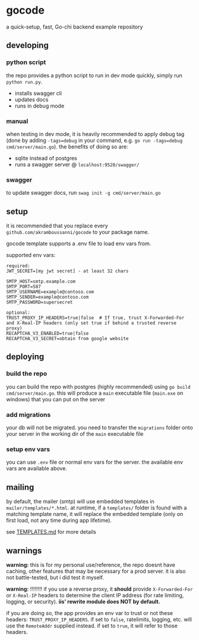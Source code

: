 # gocode
a quick-setup, fast, Go-chi backend example repository

## developing
### python script
the repo provides a python script to run in dev mode quickly, simply run `python run.py`.
- installs swagger cli
- updates docs
- runs in debug mode

### manual
when testing in dev mode, it is heavily recommended to apply debug tag (done by adding `-tags=debug` in your command, e.g. `go run -tags=debug cmd/server/main.go`). the benefits of doing so are:
- sqlite instead of postgres
- runs a swagger server @ `localhost:9520/swagger/`

### swagger
to update swagger docs, run `swag init -g cmd/server/main.go`

## setup
it is recommended that you replace every `github.com/akramboussanni/gocode` to your package name.

gocode template supports a .env file to load env vars from.

supported env vars:
```
required:
JWT_SECRET=[my jwt secret] - at least 32 chars

SMTP_HOST=smtp.example.com
SMTP_PORT=587
SMTP_USERNAME=example@contoso.com
SMTP_SENDER=example@contoso.com
SMTP_PASSWORD=supersecret

optional:
TRUST_PROXY_IP_HEADERS=true|false  # If true, trust X-Forwarded-For and X-Real-IP headers (only set true if behind a trusted reverse proxy)
RECAPTCHA_V3_ENABLED=true|false
RECAPTCHA_V3_SECRET=obtain from google website
```

## deploying
### build the repo
you can build the repo with postgres (highly recommended) using `go build cmd/server/main.go`. this will produce a `main` executable file (`main.exe` on windows) that you can put on the server

### add migrations
your db will not be migrated. you need to transfer the `migrations` folder onto your server in the working dir of the `main` executable file

### setup env vars
you can use `.env` file or normal env vars for the server. the available env vars are available above.

## mailing
by default, the mailer (smtp) will use embedded templates in `mailer/templates/*.html`. at runtime, if a `templates/` folder is found with a matching template name, it will replace the embedded template (only on first load, not any time during app lifetime).

see [TEMPLATES.md](internal/mailer/templates/TEMPLATES.md) for more details

## warnings
**warning:** this is for my personal use/reference, the repo doesnt have caching, other features that may be necessary for a prod server. it is also not battle-tested, but i did test it myself.

**warning:** ‼️‼️‼️‼️ if you use a reverse proxy, it **should** provide `X-Forwarded-For` or `X-Real-IP` headers to determine the client IP address (for rate limiting, logging, or security). **iis' rewrite module does NOT by default.**

if you are doing so, the app provides an env var to trust or not these headers: `TRUST_PROXY_IP_HEADERS`. if set to `false`, ratelimits, logging, etc. will use the `RemoteAddr` supplied instead. if set to `true`, it will refer to those headers.



